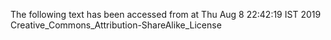 The following text has been accessed from at Thu Aug 8 22:42:19 IST 2019
Creative_Commons_Attribution-ShareAlike_License
